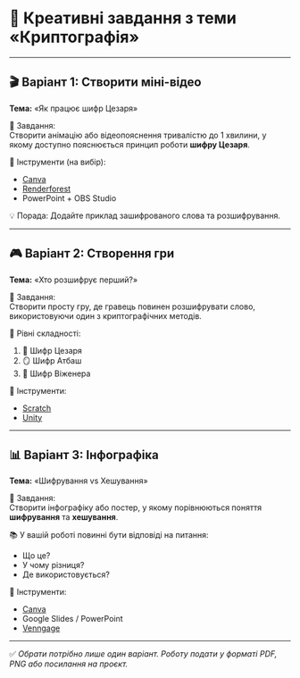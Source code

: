 # 🧠 Креативні завдання з теми «Криптографія»

---

## 🎬 Варіант 1: Створити міні-відео

**Тема:** «Як працює шифр Цезаря»

📌 Завдання:  
Створити анімацію або відеопояснення тривалістю до 1 хвилини, у якому доступно пояснюється принцип роботи **шифру Цезаря**.

🎥 Інструменти (на вибір):
- [Canva](https://www.canva.com/)
- [Renderforest](https://www.renderforest.com/)
- PowerPoint + OBS Studio

💡 Порада: Додайте приклад зашифрованого слова та розшифрування.

---

## 🎮 Варіант 2: Створення гри

**Тема:** «Хто розшифрує перший?»

📌 Завдання:  
Створити просту гру, де гравець повинен розшифрувати слово, використовуючи один з криптографічних методів.

🧩 Рівні складності:
1. 🔑 Шифр Цезаря  
2. 🪞 Шифр Атбаш  
3. 🔐 Шифр Віженера

🎯 Інструменти:
- [Scratch](https://scratch.mit.edu/)
- [Unity](https://unity.com/)

---

## 📊 Варіант 3: Інфографіка

**Тема:** «Шифрування vs Хешування»

📌 Завдання:  
Створити інфографіку або постер, у якому порівнюються поняття **шифрування** та **хешування**.

📚 У вашій роботі повинні бути відповіді на питання:
- Що це?
- У чому різниця?
- Де використовується?

🎨 Інструменти:
- [Canva](https://www.canva.com/)
- Google Slides / PowerPoint
- [Venngage](https://www.venngage.com/)

---

✅ *Обрати потрібно лише один варіант. Роботу подати у форматі PDF, PNG або посилання на проєкт.*
